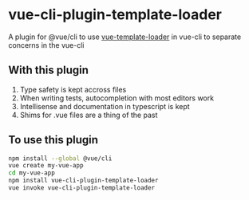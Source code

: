 # vue-cli-plugin-template-loader

A plugin for @vue/cli to use [vue-template-loader](https://github.com/ktsn/vue-template-loader) in vue-cli to separate concerns in the vue-cli

## With this plugin

1.  Type safety is kept accross files
2.  When writing tests, autocompletion with most editors work
3.  Intellisense and documentation in typescript is kept
4.  Shims for .vue files are a thing of the past

## To use this plugin

```bash
npm install --global @vue/cli
vue create my-vue-app
cd my-vue-app
npm install vue-cli-plugin-template-loader
vue invoke vue-cli-plugin-template-loader
```
